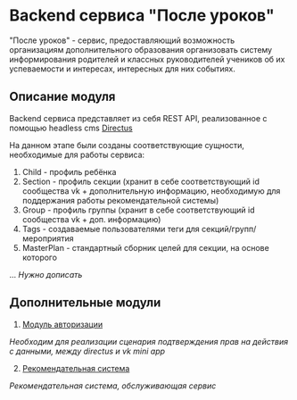 # Backend сервиса "После уроков"

"После уроков" - сервис, предоставляющий возможность организациям дополнительного образования 
организовать систему информирования родителей и классных руководителей учеников
об их успеваемости и интересах, интересных для них событиях. 

## Описание модуля

Backend сервиса представляет из себя REST API, реализованное с помощью headless cms 
[Directus](https://docs.directus.io/getting-started/introduction/)

На данном этапе были созданы соответствующие сущности, необходимые для работы сервиса:

1) Child - профиль ребёнка
2) Section - профиль секции (хранит в себе соответствующий id сообщества vk + дополнительную информацию, 
необходимую для поддержания работы рекомендательной системы)
3) Group - профиль группы (хранит в себе соответствующий id сообщества vk + доп. информацию)
4) Tags - создаваемые пользователями теги для секций/групп/мероприятия
5) MasterPlan - стандартный сборник целей для секции, на основе которого

... *Нужно дописать*

## Дополнительные модули 

1. [Модуль авторизации](https://github.com/SemBystrov/posle_urokov_auth-adapter)

*Необходим для реализации сценария подтверждения прав на действия с данными, между directus и vk mini app* 

2. [Рекомендательная система](https://github.com/naignatiev/posle_urokov_tags)

*Рекомендательная система, обслуживающая сервис*

